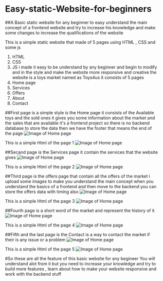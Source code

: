 # Easy-static-Website-for-beginners
##A Basic static website for any beginner to easy understand the main concept of a frontend website and try to increase his knowledge and make some changes to increase the qualifications of the website

This is a simple static website that made of 5 pages using HTML , CSS and some js 
1. HTML
2. CSS 
3. JS
i made it easy to be understand by any beginner and begin to modify and in the style and make the website more responsive and creative
the website is a toys market named as Toys4us it consists of 5 pages
1. Home page
2. Services
3. Offers
4. About 
5. Contact

##First page is a simple style is the Home page
it consists of the Available toys and the sold ones it gives you some information about the market and the sales that are available 
it's a frontend project so there is no backend database to store the data 
then we have the footer that means the end of the page
![Image of Home page](Homepage.png)


This is a simple Html of the page 1
![Image of Home page](https://MohamedhanySakr.github.com/Easy-static-Website-for-beginners/tree/master/Toys4us/images/HOMEcode.png)

##Secand page is the Services page it contain the services that the website gives
![Image of Home page](https://github.com/MohamedhanySakr/Easy-static-Website-for-beginners/tree/master/Toys4us/images/Services.png)

This is a simple Html of the page 2
![Image of Home page](https://github.com/MohamedhanySakr/Easy-static-Website-for-beginners/tree/master/Toys4us/images/Servicecode.png)

##Third page is the offers page that contain all the offers of the market i upload some images to make you understand the main concept
when you understand the basics of a frontend and then move to the backend you can store the offers data with timing also
![Image of Home page](https://github.com/MohamedhanySakr/Easy-static-Website-for-beginners/tree/master/Toys4us/images/Offers.png)

This is a simple Html of the page 3
![Image of Home page](https://github.com/MohamedhanySakr/Easy-static-Website-for-beginners/tree/master/Toys4us/images/offercode.png)

##Fourth page is a short word of the market and represent the history of it
![Image of Home page](https://github.com/MohamedhanySakr/Easy-static-Website-for-beginners/tree/master/Toys4us/images/Aboutpage.png)

This is a simple Html of the page 4
![Image of Home page](https://github.com/MohamedhanySakr/Easy-static-Website-for-beginners/tree/master/Toys4us/images/Aboutcode.png)

##Fifth and the last page is the Contact is a way to contact the market if their is any issue or a problem 
![Image of Home page](https://github.com/MohamedhanySakr/Easy-static-Website-for-beginners/tree/master/Toys4us/images/ContactPage.png)

This is a simple Html of the page 5
![Image of Home page](https://github.com/MohamedhanySakr/Easy-static-Website-for-beginners/tree/master/Toys4us/images/contactcode.png)

#So these are all the feature of this basic website for any begineer
You will understand alot from it but you need to increase your knowledge and try to build more features , learn about how to make your website responsive and work with the backend stuff
